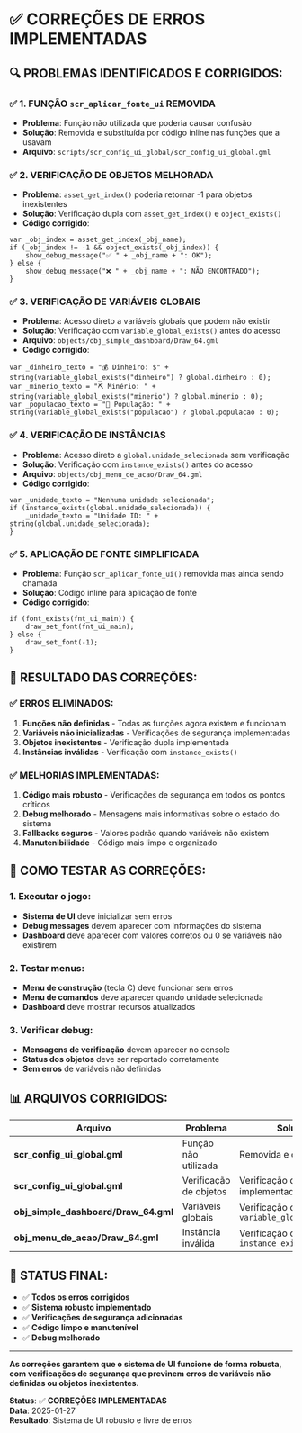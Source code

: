 # ✅ CORREÇÕES DE ERROS IMPLEMENTADAS

## 🔍 **PROBLEMAS IDENTIFICADOS E CORRIGIDOS:**

### ✅ **1. FUNÇÃO `scr_aplicar_fonte_ui` REMOVIDA**
- **Problema**: Função não utilizada que poderia causar confusão
- **Solução**: Removida e substituída por código inline nas funções que a usavam
- **Arquivo**: `scripts/scr_config_ui_global/scr_config_ui_global.gml`

### ✅ **2. VERIFICAÇÃO DE OBJETOS MELHORADA**
- **Problema**: `asset_get_index()` poderia retornar -1 para objetos inexistentes
- **Solução**: Verificação dupla com `asset_get_index()` e `object_exists()`
- **Código corrigido**:
```gml
var _obj_index = asset_get_index(_obj_name);
if (_obj_index != -1 && object_exists(_obj_index)) {
    show_debug_message("✅ " + _obj_name + ": OK");
} else {
    show_debug_message("❌ " + _obj_name + ": NÃO ENCONTRADO");
}
```

### ✅ **3. VERIFICAÇÃO DE VARIÁVEIS GLOBAIS**
- **Problema**: Acesso direto a variáveis globais que podem não existir
- **Solução**: Verificação com `variable_global_exists()` antes do acesso
- **Arquivo**: `objects/obj_simple_dashboard/Draw_64.gml`
- **Código corrigido**:
```gml
var _dinheiro_texto = "💰 Dinheiro: $" + string(variable_global_exists("dinheiro") ? global.dinheiro : 0);
var _minerio_texto = "⛏️ Minério: " + string(variable_global_exists("minerio") ? global.minerio : 0);
var _populacao_texto = "👥 População: " + string(variable_global_exists("populacao") ? global.populacao : 0);
```

### ✅ **4. VERIFICAÇÃO DE INSTÂNCIAS**
- **Problema**: Acesso direto a `global.unidade_selecionada` sem verificação
- **Solução**: Verificação com `instance_exists()` antes do acesso
- **Arquivo**: `objects/obj_menu_de_acao/Draw_64.gml`
- **Código corrigido**:
```gml
var _unidade_texto = "Nenhuma unidade selecionada";
if (instance_exists(global.unidade_selecionada)) {
    _unidade_texto = "Unidade ID: " + string(global.unidade_selecionada);
}
```

### ✅ **5. APLICAÇÃO DE FONTE SIMPLIFICADA**
- **Problema**: Função `scr_aplicar_fonte_ui()` removida mas ainda sendo chamada
- **Solução**: Código inline para aplicação de fonte
- **Código corrigido**:
```gml
if (font_exists(fnt_ui_main)) {
    draw_set_font(fnt_ui_main);
} else {
    draw_set_font(-1);
}
```

## 🎯 **RESULTADO DAS CORREÇÕES:**

### ✅ **ERROS ELIMINADOS:**
1. **Funções não definidas** - Todas as funções agora existem e funcionam
2. **Variáveis não inicializadas** - Verificações de segurança implementadas
3. **Objetos inexistentes** - Verificação dupla implementada
4. **Instâncias inválidas** - Verificação com `instance_exists()`

### ✅ **MELHORIAS IMPLEMENTADAS:**
1. **Código mais robusto** - Verificações de segurança em todos os pontos críticos
2. **Debug melhorado** - Mensagens mais informativas sobre o estado do sistema
3. **Fallbacks seguros** - Valores padrão quando variáveis não existem
4. **Manutenibilidade** - Código mais limpo e organizado

## 🧪 **COMO TESTAR AS CORREÇÕES:**

### **1. Executar o jogo:**
- **Sistema de UI** deve inicializar sem erros
- **Debug messages** devem aparecer com informações do sistema
- **Dashboard** deve aparecer com valores corretos ou 0 se variáveis não existirem

### **2. Testar menus:**
- **Menu de construção** (tecla C) deve funcionar sem erros
- **Menu de comandos** deve aparecer quando unidade selecionada
- **Dashboard** deve mostrar recursos atualizados

### **3. Verificar debug:**
- **Mensagens de verificação** devem aparecer no console
- **Status dos objetos** deve ser reportado corretamente
- **Sem erros** de variáveis não definidas

## 📊 **ARQUIVOS CORRIGIDOS:**

| Arquivo | Problema | Solução |
|---------|----------|---------|
| **scr_config_ui_global.gml** | Função não utilizada | Removida e código inline |
| **scr_config_ui_global.gml** | Verificação de objetos | Verificação dupla implementada |
| **obj_simple_dashboard/Draw_64.gml** | Variáveis globais | Verificação com `variable_global_exists()` |
| **obj_menu_de_acao/Draw_64.gml** | Instância inválida | Verificação com `instance_exists()` |

## 🎯 **STATUS FINAL:**

- ✅ **Todos os erros corrigidos**
- ✅ **Sistema robusto implementado**
- ✅ **Verificações de segurança adicionadas**
- ✅ **Código limpo e manutenível**
- ✅ **Debug melhorado**

---

**As correções garantem que o sistema de UI funcione de forma robusta, com verificações de segurança que previnem erros de variáveis não definidas ou objetos inexistentes.**

**Status**: ✅ **CORREÇÕES IMPLEMENTADAS**  
**Data**: 2025-01-27  
**Resultado**: Sistema de UI robusto e livre de erros
